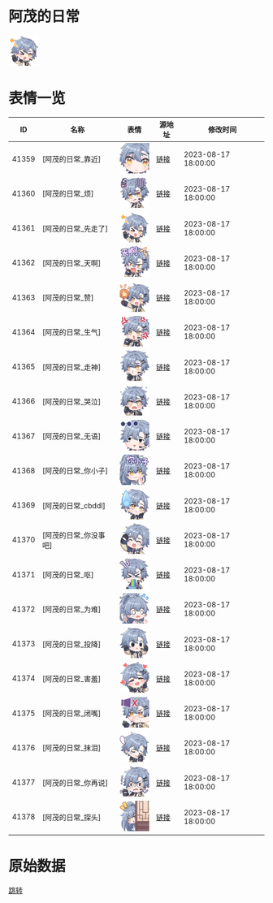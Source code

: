 # 阿茂的日常

<img src="./cover.png" height="60" alt="cover" />

# 表情一览

|ID|名称|表情|源地址|修改时间|
|----|----|----|----|----|
|41359|[阿茂的日常_靠近]|<img src="./pic/041359_%5B阿茂的日常_靠近%5D.png" height="60" alt="靠近"/>|[链接](https://i0.hdslb.com/bfs/garb/cd01c61d67420d48243efdc801d71d5f1d5f08bf.png)|2023-08-17 18:00:00|
|41360|[阿茂的日常_烦]|<img src="./pic/041360_%5B阿茂的日常_烦%5D.png" height="60" alt="烦"/>|[链接](https://i0.hdslb.com/bfs/garb/68c55654cb1d6e1ead89f7518c05f14ee7a09088.png)|2023-08-17 18:00:00|
|41361|[阿茂的日常_先走了]|<img src="./pic/041361_%5B阿茂的日常_先走了%5D.png" height="60" alt="先走了"/>|[链接](https://i0.hdslb.com/bfs/garb/26a0ffa1dcae497ff0f6622d85df65d1671c5764.png)|2023-08-17 18:00:00|
|41362|[阿茂的日常_天啊]|<img src="./pic/041362_%5B阿茂的日常_天啊%5D.png" height="60" alt="天啊"/>|[链接](https://i0.hdslb.com/bfs/garb/fe00f9cd0e6fe9dee0347d915fbb6d3605500595.png)|2023-08-17 18:00:00|
|41363|[阿茂的日常_赞]|<img src="./pic/041363_%5B阿茂的日常_赞%5D.png" height="60" alt="赞"/>|[链接](https://i0.hdslb.com/bfs/garb/fba40c94da1fc4a522e2dfc3c2894e635c155d0c.png)|2023-08-17 18:00:00|
|41364|[阿茂的日常_生气]|<img src="./pic/041364_%5B阿茂的日常_生气%5D.png" height="60" alt="生气"/>|[链接](https://i0.hdslb.com/bfs/garb/bc2da35f3188d9fc821df3f4f7b2d8e9d5f4f978.png)|2023-08-17 18:00:00|
|41365|[阿茂的日常_走神]|<img src="./pic/041365_%5B阿茂的日常_走神%5D.png" height="60" alt="走神"/>|[链接](https://i0.hdslb.com/bfs/garb/56b876db0d34ec5b623f4cc005f449013609ada3.png)|2023-08-17 18:00:00|
|41366|[阿茂的日常_哭泣]|<img src="./pic/041366_%5B阿茂的日常_哭泣%5D.png" height="60" alt="哭泣"/>|[链接](https://i0.hdslb.com/bfs/garb/e7303fb2f7133606d4bff9f8a27250486b5962b0.png)|2023-08-17 18:00:00|
|41367|[阿茂的日常_无语]|<img src="./pic/041367_%5B阿茂的日常_无语%5D.png" height="60" alt="无语"/>|[链接](https://i0.hdslb.com/bfs/garb/f189cb4b0c2171dda89b52d3b5437871f3c1655c.png)|2023-08-17 18:00:00|
|41368|[阿茂的日常_你小子]|<img src="./pic/041368_%5B阿茂的日常_你小子%5D.png" height="60" alt="你小子"/>|[链接](https://i0.hdslb.com/bfs/garb/e22cf17f171533c360761ea7d0d65410dbb9d9f9.png)|2023-08-17 18:00:00|
|41369|[阿茂的日常_cbddl]|<img src="./pic/041369_%5B阿茂的日常_cbddl%5D.png" height="60" alt="cbddl"/>|[链接](https://i0.hdslb.com/bfs/garb/9c4610573931c19e33dabf0176b3bbb5b83fe212.png)|2023-08-17 18:00:00|
|41370|[阿茂的日常_你没事吧]|<img src="./pic/041370_%5B阿茂的日常_你没事吧%5D.png" height="60" alt="你没事吧"/>|[链接](https://i0.hdslb.com/bfs/garb/8b8674f3b9e74efe7ec5984d3c97e9fc74222767.png)|2023-08-17 18:00:00|
|41371|[阿茂的日常_呕]|<img src="./pic/041371_%5B阿茂的日常_呕%5D.png" height="60" alt="呕"/>|[链接](https://i0.hdslb.com/bfs/garb/ead9819a50a10f49abfcb365383c97f8d0deab94.png)|2023-08-17 18:00:00|
|41372|[阿茂的日常_为难]|<img src="./pic/041372_%5B阿茂的日常_为难%5D.png" height="60" alt="为难"/>|[链接](https://i0.hdslb.com/bfs/garb/ea9661da848360b3875f0c23462cf52d5ea28acb.png)|2023-08-17 18:00:00|
|41373|[阿茂的日常_投降]|<img src="./pic/041373_%5B阿茂的日常_投降%5D.png" height="60" alt="投降"/>|[链接](https://i0.hdslb.com/bfs/garb/bc7a3defb57bd52c05567bcc030e681d895209ef.png)|2023-08-17 18:00:00|
|41374|[阿茂的日常_害羞]|<img src="./pic/041374_%5B阿茂的日常_害羞%5D.png" height="60" alt="害羞"/>|[链接](https://i0.hdslb.com/bfs/garb/7273e9bce6b088b6ebc83508701878df7c4ddaef.png)|2023-08-17 18:00:00|
|41375|[阿茂的日常_闭嘴]|<img src="./pic/041375_%5B阿茂的日常_闭嘴%5D.png" height="60" alt="闭嘴"/>|[链接](https://i0.hdslb.com/bfs/garb/bf9d5d18eb7d1478952ce2c4b66062a77ade7fcf.png)|2023-08-17 18:00:00|
|41376|[阿茂的日常_抹泪]|<img src="./pic/041376_%5B阿茂的日常_抹泪%5D.png" height="60" alt="抹泪"/>|[链接](https://i0.hdslb.com/bfs/garb/214a1d975f0762a2c80c407015fcf4bba3d74486.png)|2023-08-17 18:00:00|
|41377|[阿茂的日常_你再说]|<img src="./pic/041377_%5B阿茂的日常_你再说%5D.png" height="60" alt="你再说"/>|[链接](https://i0.hdslb.com/bfs/garb/cf66b41a071229463cecae4858a78b40e88fd15f.png)|2023-08-17 18:00:00|
|41378|[阿茂的日常_探头]|<img src="./pic/041378_%5B阿茂的日常_探头%5D.png" height="60" alt="探头"/>|[链接](https://i0.hdslb.com/bfs/garb/6b1b0c2edc6a6b285c11f7f56469441b0306b647.png)|2023-08-17 18:00:00|

# 原始数据

[跳转](./raw.json)

